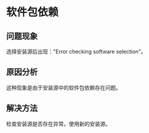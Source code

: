 # 软件包依赖<a name="ZH-CN_TOPIC_0214071176"></a>

## 问题现象<a name="zh-cn_topic_0187401458_s079358afc7a646ecac367116895121cd"></a>

选择安装源后出现："Error checking software selection"。

## 原因分析<a name="zh-cn_topic_0187401458_s5def92a13626401e865071b5f2ac127c"></a>

这种现象是由于安装源中的软件包依赖存在问题。

## 解决方法<a name="zh-cn_topic_0187401458_s76bf3c913a674441b1fb8f33ba736814"></a>

检查安装源是否存在异常。使用新的安装源。

